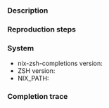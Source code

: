 <!--
Thank you for reporting an issue :) broken software is no fun for anyone :(

To quickly figure out any problem there's some information that's often useful.
Namely your system and a step by step explanation on how to reproduce the
problem (or a completion trace if reproduction isn't clear)

If the issue is a feature request or doesn't require this information you can
omit it, deleting the `System` and `Completion trace` headers

Lines wrapped with \<!-- ... --\> will be ignored, so you don't have to delete them.
-->

### Description

### Reproduction steps

<!--
Steps to reproduce the problem
-->

### System

- nix-zsh-completions version: <!-- version or git commit -->
- ZSH version: <!-- print $ZSH_VERSION -->
- NIX_PATH: <!-- print $NIX_PATH -->
<!-- 
also run `nix-shell -p nix-info --run "nix-info -m"` and paste the result here
-->

### Completion trace

<!--
If the issue is elusive and you're unable to reproduce it conistently a completion trace of the failure can be useful.

To produce a trace do this:

Use the `Ctr-x ?` keybinding instead of tab (at the place tab fails).
This will give you a file in `/tmp` with a full trace.
Post the file to a gist service and include the link here.
-->

